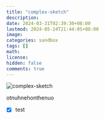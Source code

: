 ```yaml
---
title: "complex-sketch"
description: 
date: 2024-03-31T02:39:30+08:00
lastmod: 2024-05-24T21:44:05+08:00
image: 
categories: sandbox
tags: []
math: 
license: 
hidden: false
comments: true
---
```


![complex-sketch](nightview.jpg)

otnuhnehonthenuo

- [x] test

